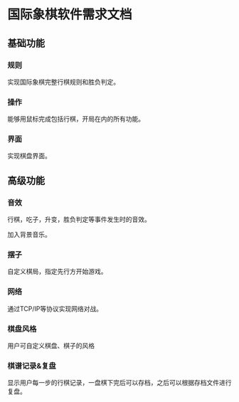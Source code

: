 # 国际象棋软件需求文档

## 基础功能

### 规则

实现国际象棋完整行棋规则和胜负判定。

### 操作

能够用鼠标完成包括行棋，开局在内的所有功能。

### 界面

实现棋盘界面。

## 高级功能

### 音效

行棋，吃子，升变，胜负判定等事件发生时的音效。

加入背景音乐。

### 摆子

自定义棋局，指定先行方开始游戏。

### 网络

通过TCP/IP等协议实现网络对战。

### 棋盘风格

用户可自定义棋盘、棋子的风格

### 棋谱记录&复盘

显示用户每一步的行棋记录，一盘棋下完后可以存档，之后可以根据存档文件进行复盘。